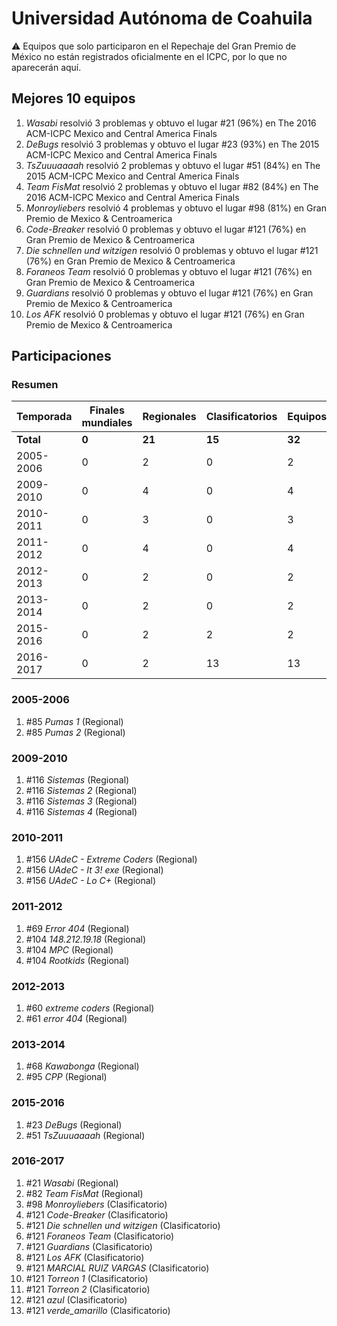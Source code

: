 # Universidad Autónoma de Coahuila

:warning: Equipos que solo participaron en el Repechaje del Gran Premio de México no están registrados oficialmente en el ICPC, por lo que no aparecerán aquí.

## Mejores 10 equipos

1. _Wasabi_ resolvió 3 problemas y obtuvo el lugar #21 (96%) en The 2016 ACM-ICPC Mexico and Central America Finals
1. _DeBugs_ resolvió 3 problemas y obtuvo el lugar #23 (93%) en The 2015 ACM-ICPC Mexico and Central America Finals
1. _TsZuuuaaaah_ resolvió 2 problemas y obtuvo el lugar #51 (84%) en The 2015 ACM-ICPC Mexico and Central America Finals
1. _Team FisMat_ resolvió 2 problemas y obtuvo el lugar #82 (84%) en The 2016 ACM-ICPC Mexico and Central America Finals
1. _Monroyliebers_ resolvió 4 problemas y obtuvo el lugar #98 (81%) en Gran Premio de Mexico & Centroamerica
1. _Code-Breaker_ resolvió 0 problemas y obtuvo el lugar #121 (76%) en Gran Premio de Mexico & Centroamerica
1. _Die schnellen und witzigen_ resolvió 0 problemas y obtuvo el lugar #121 (76%) en Gran Premio de Mexico & Centroamerica
1. _Foraneos Team_ resolvió 0 problemas y obtuvo el lugar #121 (76%) en Gran Premio de Mexico & Centroamerica
1. _Guardians_ resolvió 0 problemas y obtuvo el lugar #121 (76%) en Gran Premio de Mexico & Centroamerica
1. _Los AFK_ resolvió 0 problemas y obtuvo el lugar #121 (76%) en Gran Premio de Mexico & Centroamerica

## Participaciones

### Resumen

| Temporada | Finales mundiales | Regionales | Clasificatorios | Equipos |
| --- | --- | --- | --- | --- |
| **Total** | **0** | **21** | **15** | **32** |
| 2005-2006 | 0 | 2 | 0 | 2 |
| 2009-2010 | 0 | 4 | 0 | 4 |
| 2010-2011 | 0 | 3 | 0 | 3 |
| 2011-2012 | 0 | 4 | 0 | 4 |
| 2012-2013 | 0 | 2 | 0 | 2 |
| 2013-2014 | 0 | 2 | 0 | 2 |
| 2015-2016 | 0 | 2 | 2 | 2 |
| 2016-2017 | 0 | 2 | 13 | 13 |

### 2005-2006

1. #85 _Pumas 1_ (Regional)
1. #85 _Pumas 2_ (Regional)

### 2009-2010

1. #116 _Sistemas_ (Regional)
1. #116 _Sistemas 2_ (Regional)
1. #116 _Sistemas 3_ (Regional)
1. #116 _Sistemas 4_ (Regional)

### 2010-2011

1. #156 _UAdeC - Extreme Coders_ (Regional)
1. #156 _UAdeC - It 3! exe_ (Regional)
1. #156 _UAdeC - Lo C+_ (Regional)

### 2011-2012

1. #69 _Error 404_ (Regional)
1. #104 _148.212.19.18_ (Regional)
1. #104 _MPC_ (Regional)
1. #104 _Rootkids_ (Regional)

### 2012-2013

1. #60 _extreme coders_ (Regional)
1. #61 _error 404_ (Regional)

### 2013-2014

1. #68 _Kawabonga_ (Regional)
1. #95 _CPP_ (Regional)

### 2015-2016

1. #23 _DeBugs_ (Regional)
1. #51 _TsZuuuaaaah_ (Regional)

### 2016-2017

1. #21 _Wasabi_ (Regional)
1. #82 _Team FisMat_ (Regional)
1. #98 _Monroyliebers_ (Clasificatorio)
1. #121 _Code-Breaker_ (Clasificatorio)
1. #121 _Die schnellen und witzigen_ (Clasificatorio)
1. #121 _Foraneos Team_ (Clasificatorio)
1. #121 _Guardians_ (Clasificatorio)
1. #121 _Los AFK_ (Clasificatorio)
1. #121 _MARCIAL RUIZ VARGAS_ (Clasificatorio)
1. #121 _Torreon 1_ (Clasificatorio)
1. #121 _Torreon 2_ (Clasificatorio)
1. #121 _azul_ (Clasificatorio)
1. #121 _verde_amarillo_ (Clasificatorio)



